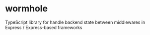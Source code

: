 # wormhole
TypeScript library for handle backend state between middlewares in Express / Express-based frameworks
